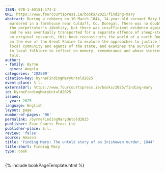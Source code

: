 ```yaml
---
ISBN: 978-1-80151-174-2
URL: https://www.fourcourtspress.ie/books/2025/finding-mary
abstract: During a robbery on 10 March 1844, 14-year-old servant Mary Doherty was
  murdered in a farmhouse near Culdaff, Co. Donegal. There was no doubt locally about
  the perpetrator's identity, but there was insufficient evidence against Daniel McKeeny,
  and he was eventually transported for a separate offence of sheep-stealing. Based
  on original research, this book reconstructs the world of a north Donegal village
  on the eve of the Great Famine to explore the approaches to justice taken by the
  local community and agents of the state, and examines the survival of the murder
  in local folklore to reflect on memory, remembrance and whose stories get to be
  told.
author:
- family: Byrne
  given: Angela
categories: '202509'
citation-key: byrneFindingMaryUntold2025
event-place: S.l.
externalUrl: https://www.fourcourtspress.ie/books/2025/finding-mary
id: byrneFindingMaryUntold2025
issued:
- year: 2025
language: English
layout: page
number-of-pages: '96'
permalink: /byrneFindingMaryUntold2025
publisher: Four Courts Press Ltd
publisher-place: S.l.
review: 'false'
source: Amazon
title: 'Finding Mary: The untold story of an Inishowen murder, 1844'
title-short: Finding Mary
type: book
---
```

{% include bookPageTemplate.html %}